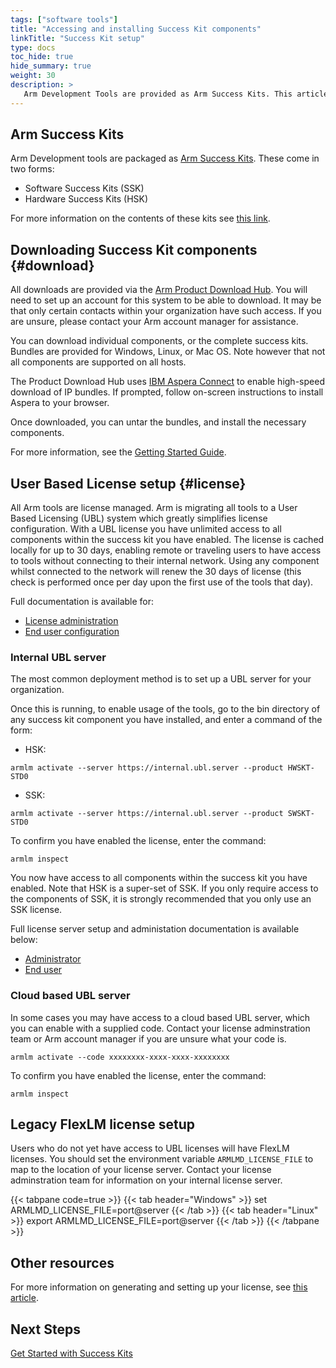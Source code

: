```yaml
---
tags: ["software tools"]
title: "Accessing and installing Success Kit components"
linkTitle: "Success Kit setup"
type: docs
toc_hide: true
hide_summary: true
weight: 30
description: >
   Arm Development Tools are provided as Arm Success Kits. This article will help you download and install the appropriate components, and set up your tools license.
---
```

## Arm Success Kits

Arm Development tools are packaged as [Arm Success Kits](https://www.arm.com/products/development-tools/success-kits). These come in two forms:

- Software Success Kits (SSK)
- Hardware Success Kits (HSK)

For more information on the contents of these kits see [this link](/successkits).

## Downloading Success Kit components {#download}

All downloads are provided via the [Arm Product Download Hub](https://developer.arm.com/downloads). You will need to set up an account for this system to be able to download. It may be that only certain contacts within your organization have such access. If you are unsure, please contact your Arm account manager for assistance.

You can download individual components, or the complete success kits. Bundles are provided for Windows, Linux, or Mac OS. Note however that not all components are supported on all hosts.

The Product Download Hub uses [IBM Aspera Connect](https://www.ibm.com/aspera/connect/) to enable high-speed download of IP bundles. If prompted, follow on-screen instructions to install Aspera to your browser.

Once downloaded, you can untar the bundles, and install the necessary components.

For more information, see the [Getting Started Guide](https://developer.arm.com/documentation/107572).

## User Based License setup {#license}

All Arm tools are license managed. Arm is migrating all tools to a User Based Licensing (UBL) system which greatly simplifies license configuration. With a UBL license you have unlimited access to all components within the success kit you have enabled. The license is cached locally for up to 30 days, enabling remote or traveling users to have access to tools without connecting to their internal network. Using any component whilst connected to the network will renew the 30 days of license (this check is performed once per day upon the first use of the tools that day).

Full documentation is available for:
 - [License administration](https://developer.arm.com/documentation/107573)
 - [End user configuration](https://developer.arm.com/documentation/102516)

### Internal UBL server

The most common deployment method is to set up a UBL server for your organization.

Once this is running, to enable usage of the tools, go to the bin directory of any success kit component you have installed, and enter a command of the form:

- HSK:
```console
armlm activate --server https://internal.ubl.server --product HWSKT-STD0
```
- SSK:
```console
armlm activate --server https://internal.ubl.server --product SWSKT-STD0
```

To confirm you have enabled the license, enter the command:
```console
armlm inspect
```

You now have access to all components within the success kit you have enabled. Note that HSK is a super-set of SSK. If you only require access to the components of SSK, it is strongly recommended that you only use an SSK license.

Full license server setup and administation documentation is available below:
 - [Administrator](https://developer.arm.com/documentation/107573)
 - [End user](https://developer.arm.com/documentation/102516)


### Cloud based UBL server

In some cases you may have access to a cloud based UBL server, which you can enable with a supplied code. Contact your license adminstration team or Arm account manager if you are unsure what your code is.
```console
armlm activate --code xxxxxxxx-xxxx-xxxx-xxxxxxxx
```
To confirm you have enabled the license, enter the command:
```console
armlm inspect
```

## Legacy FlexLM license setup

Users who do not yet have access to UBL licenses will have FlexLM licenses. You should set the environment variable `ARMLMD_LICENSE_FILE` to map to the location of your license server. Contact your license adminstration team for information on your internal license server.

{{< tabpane code=true >}}
  {{< tab header="Windows" >}}
set ARMLMD_LICENSE_FILE=port@server
{{< /tab >}}
  {{< tab header="Linux" >}}
export ARMLMD_LICENSE_FILE=port@server
{{< /tab >}}
{{< /tabpane >}}

## Other resources

For more information on generating and setting up your license, see [this article](https://developer.arm.com/documentation/ka004854/latest).

## Next Steps

[Get Started with Success Kits](/getstarted/)